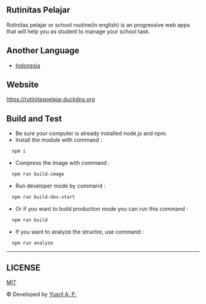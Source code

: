 ## Rutinitas Pelajar
Rutinitas pelajar or school routine(in english) is an progressive web apps that will help you as student to manage your school task.

## Another Language
- [Indonesia](./README_id.md)

## Website
https://rutinitaspelajar.duckdns.org

## Build and Test
- Be sure your computer is already installed node.js and npm.
- Install the module with command : 
```bash 
  npm i
```
- Compress the image with command :
```bash 
  npm run build-image
```
- Run developer mode by command :
```bash 
  npm run build-dev-start
```
- Or if you want to build production mode you can run this command :
```bash 
  npm run build
```
- If you want to analyze the structre, use command :
```bash 
  npm run analyze
```

---
## LICENSE
[MIT](./LICENSE.md)

© Developed by [Yusril A. P.](https://github.com/yusril-adr)
